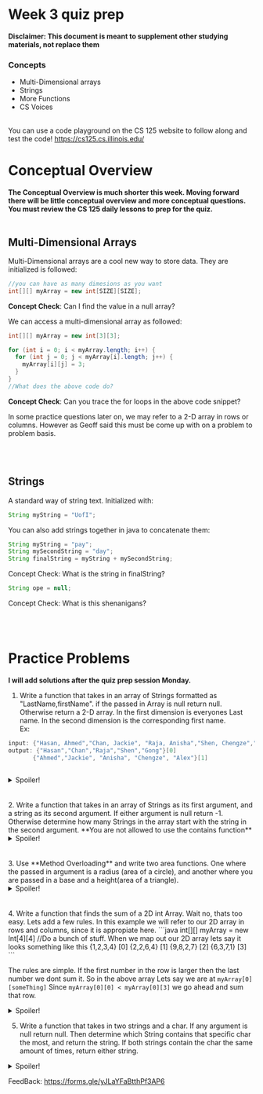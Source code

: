 # Week 3 quiz prep
**Disclaimer: This document is meant to supplement other studying materials, not replace them**<br>

### Concepts
   * Multi-Dimensional arrays
   * Strings
   * More Functions
   * CS Voices
   <br></br>
   
   You can use a code playground on the CS 125 website to follow along and test the code! https://cs125.cs.illinois.edu/
   

# Conceptual Overview
**The Conceptual Overview is much shorter this week. Moving forward there will be little conceptual overview and more conceptual questions. You must review the CS 125 daily lessons to prep for the quiz.**
<br></br>
## Multi-Dimensional Arrays
Multi-Dimensional arrays are a cool new way to store data. They are initialized is followed:
```Java
//you can have as many dimesions as you want
int[][] myArray = new int[SIZE][SIZE];
```
**Concept Check**: Can I find the value in a null array?

We can access a multi-dimensional array as followed:
```Java
int[][] myArray = new int[3][3];

for (int i = 0; i < myArray.length; i++) {
  for (int j = 0; j < myArray[i].length; j++) {
    myArray[i][j] = 3;
  }
}
//What does the above code do?
```
**Concept Check**: Can you trace the for loops in the above code snippet?

In some practice questions later on, we may refer to a 2-D array in rows or columns. However as Geoff said this must be come up with on a problem to problem basis.

  <br></br>
  ## Strings
  A standard way of string text. Initialized with:
  ```java
  String myString = "UofI";
  ```
  You can also add strings together in java to concatenate them:
  ```java
  String myString = "pay";
  String mySecondString = "day";
  String finalString = myString + mySecondString;
  ```
  Concept Check: What is the string in finalString?<br>
  ```Java
  String ope = null;
  ```
  Concept Check: What is this shenanigans?
  

 <br></br>
 # Practice Problems
 **I will add solutions after the quiz prep session Monday.**<br>

 
 1. Write a function that takes in an array of Strings formatted as "LastName,firstName". if the passed in Array is null return null. Otherwise return a 2-D array. In the first dimension is everyones Last name. In the second dimension is the corresponding first name. <br>
 Ex:
 ```Java
 input: {"Hasan, Ahmed","Chan, Jackie", "Raja, Anisha","Shen, Chengze","Gong,Alex"};
 output: {"Hasan","Chan","Raja","Shen","Gong"}[0]
        {"Ahmed","Jackie", "Anisha", "Chengze", "Alex"}[1]
        
 ```
  <details>
	<summary>Spoiler!</summary>
	
```java
	String[][] nameSplitter(String[] passedIn) {
  if (passedIn == null) {
    return null;
  }
  String[][] toReturn = new String[2][passedIn.length];
  for (int i = 0; i < passedIn.length; i++) {
    String[] postSplit = passedIn[i].split(", ");

    toReturn[0][i] = postSplit[0];
    toReturn[1][i] = postSplit[1];
    
  }
  
  return toReturn;
  
}
	
```
</details>
  <br></br>
 2. Write a function that takes in an array of Strings as its first argument, and a string as its second argument. If either argument is null return -1. Otherwise determine how many Strings in the array start with the string in the second argument. **You are not allowed to use the contains function**
 <details>
	<summary>Spoiler!</summary>
  
  ```java
  int subStringDetector(String[] strings, String prefix) {
  if (strings == null || prefix == null) {
    return -1;
  }
  
  int counter = 0;
  
  for (int i = 0; i < strings.length; i++) {
    if (strings[i].length() >= prefix.length()) {
      boolean check = true;
      
      for (int j = 0; j < prefix.length(); j++) {
        if (strings[i].charAt(j) != prefix.charAt(j)) {
          check = false;
        }
      }
      if (check == true) {
        counter++;
      }
    }
  }
  
  return counter;
  
}
  
  ```
</details>
   <br></br>
 3. Use **Method Overloading** and write two area functions. One where the passed in argument is a radius (area of a circle), and another where you are passed in a base and a height(area of a triangle).
 <details>
	<summary>Spoiler!</summary>
  
  ```java
 double area(double radius) {
  return 3.14 * radius * radius;
}

double area(double base, double height) {
  return .5 * base * height;
  
}
  
  ```
  </details>
    <br></br>
4. Write a function that finds the sum of a 2D int Array. Wait no, thats too easy. Lets add a few rules. In this example we will refer to our 2D array in rows and columns, since it is appropiate here.
```java
int[][] myArray = new Int[4][4]
//Do a bunch of stuff.
When we map out our 2D array lets say it looks something like this
{1,2,3,4} [0]
{2,2,6,4} [1]
{9,8,2,7} [2]
{6,3,7,1} [3]
```

  
The rules are simple. If the first number in the row is larger then the last number we dont sum it. So in the above array Lets say we are at ``myArray[0][someThing]`` Since ``myArray[0][0] < myArray[0][3]`` we go ahead and sum that row. <br>
<details>
	<summary>Spoiler!</summary>
  
  ```java
  int summer(int[][] passedIn) {
  int sum = 0;
  for (int i = 0; i < passedIn.length; i++) {
    for (int j = 0; j < passedIn.length; j++) {
      if (passedIn[i][0] < passedIn[i][passedIn.length - 1]) {
        sum += passedIn[i][j];
      }
    }
  }
  
  return sum;
}
```
 </details>

5. Write a function that takes in two strings and a char. If any argument is null return null. Then determine which String contains that specific char the most, and return the string. If both strings contain the char the same amount of times, return either string. <br>

<details>
	<summary>Spoiler!</summary>
  
  ```java
  String charTheMost(String one, String two, char reference) {
  if (one == null || two == null) {
    return null;
  }
  int sumOne = 0;
  int sumTwo = 0;
  
  for (int i = 0; i < one.length(); i++) {
    if (one.charAt(i) == reference) {
      sumOne++;
    }
  }
  
  for (int i = 0; i < two.length(); i++) {
    if (two.charAt(i) == reference) {
      sumTwo++;
    }
  }
  
  if (sumOne > sumTwo) {
    return one;
  } else {
    return two;
  }
}
```
</details>

FeedBack: https://forms.gle/yJLaYFaBtthPf3AP6 
  


